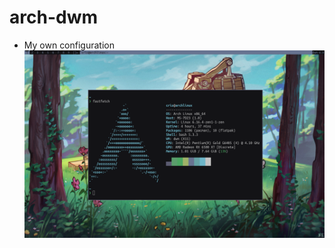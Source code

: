 # arch-dwm

- My own configuration
![image2](https://github.com/crisantt/arch-dwm/blob/main/screenshots/dwm-photo2-2.png)
